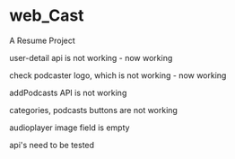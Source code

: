 # web_Cast
A Resume Project


user-detail api is not working - now working

check podcaster logo, which is not working - now working

addPodcasts API is not working

categories, podcasts buttons are not working

audioplayer image field is empty

api's need to be tested
